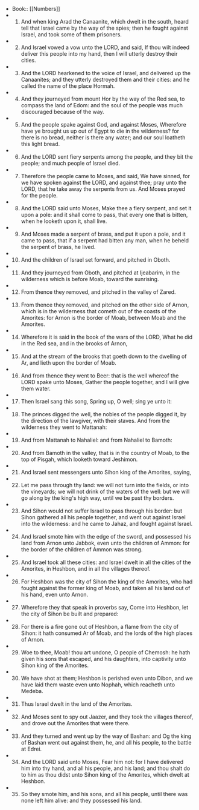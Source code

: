 - Book:: [[Numbers]]
- 1. And when king Arad the Canaanite, which dwelt in the south, heard tell that Israel came by the way of the spies; then he fought against Israel, and took some of them prisoners.
- 2. And Israel vowed a vow unto the LORD, and said, If thou wilt indeed deliver this people into my hand, then I will utterly destroy their cities.
- 3. And the LORD hearkened to the voice of Israel, and delivered up the Canaanites; and they utterly destroyed them and their cities: and he called the name of the place Hormah.
- 4. And they journeyed from mount Hor by the way of the Red sea, to compass the land of Edom: and the soul of the people was much discouraged because of the way.
- 5. And the people spake against God, and against Moses, Wherefore have ye brought us up out of Egypt to die in the wilderness? for there is no bread, neither is there any water; and our soul loatheth this light bread.
- 6. And the LORD sent fiery serpents among the people, and they bit the people; and much people of Israel died.
- 7. Therefore the people came to Moses, and said, We have sinned, for we have spoken against the LORD, and against thee; pray unto the LORD, that he take away the serpents from us. And Moses prayed for the people.
- 8. And the LORD said unto Moses, Make thee a fiery serpent, and set it upon a pole: and it shall come to pass, that every one that is bitten, when he looketh upon it, shall live.
- 9. And Moses made a serpent of brass, and put it upon a pole, and it came to pass, that if a serpent had bitten any man, when he beheld the serpent of brass, he lived.
- 10. And the children of Israel set forward, and pitched in Oboth.
- 11. And they journeyed from Oboth, and pitched at Ijeabarim, in the wilderness which is before Moab, toward the sunrising.
- 12. From thence they removed, and pitched in the valley of Zared.
- 13. From thence they removed, and pitched on the other side of Arnon, which is in the wilderness that cometh out of the coasts of the Amorites: for Arnon is the border of Moab, between Moab and the Amorites.
- 14. Wherefore it is said in the book of the wars of the LORD, What he did in the Red sea, and in the brooks of Arnon,
- 15. And at the stream of the brooks that goeth down to the dwelling of Ar, and lieth upon the border of Moab.
- 16. And from thence they went to Beer: that is the well whereof the LORD spake unto Moses, Gather the people together, and I will give them water.
- 17. Then Israel sang this song, Spring up, O well; sing ye unto it:
- 18. The princes digged the well, the nobles of the people digged it, by the direction of the lawgiver, with their staves. And from the wilderness they went to Mattanah:
- 19. And from Mattanah to Nahaliel: and from Nahaliel to Bamoth:
- 20. And from Bamoth in the valley, that is in the country of Moab, to the top of Pisgah, which looketh toward Jeshimon.
- 21. And Israel sent messengers unto Sihon king of the Amorites, saying,
- 22. Let me pass through thy land: we will not turn into the fields, or into the vineyards; we will not drink of the waters of the well: but we will go along by the king's high way, until we be past thy borders.
- 23. And Sihon would not suffer Israel to pass through his border: but Sihon gathered all his people together, and went out against Israel into the wilderness: and he came to Jahaz, and fought against Israel.
- 24. And Israel smote him with the edge of the sword, and possessed his land from Arnon unto Jabbok, even unto the children of Ammon: for the border of the children of Ammon was strong.
- 25. And Israel took all these cities: and Israel dwelt in all the cities of the Amorites, in Heshbon, and in all the villages thereof.
- 26. For Heshbon was the city of Sihon the king of the Amorites, who had fought against the former king of Moab, and taken all his land out of his hand, even unto Arnon.
- 27. Wherefore they that speak in proverbs say, Come into Heshbon, let the city of Sihon be built and prepared:
- 28. For there is a fire gone out of Heshbon, a flame from the city of Sihon: it hath consumed Ar of Moab, and the lords of the high places of Arnon.
- 29. Woe to thee, Moab! thou art undone, O people of Chemosh: he hath given his sons that escaped, and his daughters, into captivity unto Sihon king of the Amorites.
- 30. We have shot at them; Heshbon is perished even unto Dibon, and we have laid them waste even unto Nophah, which reacheth unto Medeba.
- 31. Thus Israel dwelt in the land of the Amorites.
- 32. And Moses sent to spy out Jaazer, and they took the villages thereof, and drove out the Amorites that were there.
- 33. And they turned and went up by the way of Bashan: and Og the king of Bashan went out against them, he, and all his people, to the battle at Edrei.
- 34. And the LORD said unto Moses, Fear him not: for I have delivered him into thy hand, and all his people, and his land; and thou shalt do to him as thou didst unto Sihon king of the Amorites, which dwelt at Heshbon.
- 35. So they smote him, and his sons, and all his people, until there was none left him alive: and they possessed his land.

